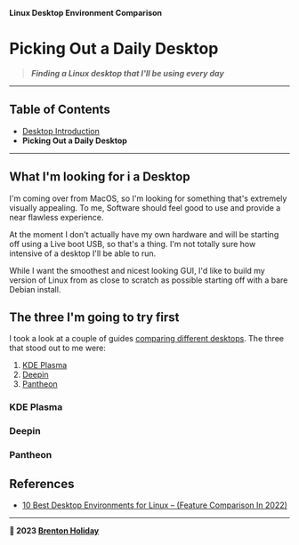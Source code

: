 **Linux Desktop Environment Comparison**

# Picking Out a Daily Desktop

> ***Finding a Linux desktop that I'll be using every day***

------

## Table of Contents

- [Desktop Introduction](README.md)
- **Picking Out a Daily Desktop**

------

## What I'm looking for i a Desktop

I'm coming over from MacOS, so I'm looking for something that's extremely visually appealing. To me, Software should feel good to use and provide a near flawless experience.

At the moment I don't actually have my own hardware and will be starting off using a Live boot USB, so that's a thing. I'm not totally sure how intensive of a desktop I'll be able to run.

While I want the smoothest and nicest looking GUI, I'd like to build my version of Linux from as close to scratch as possible starting off with a bare Debian install.

## The three I'm going to try first

I took a look at a couple of guides [comparing different desktops](https://fossbytes.com/best-linux-desktop-environments/). The three that stood out to me were:

1. [KDE Plasma](https://fossbytes.com/best-linux-desktop-environments/#1-1-kde-plasma)
2. [Deepin](https://fossbytes.com/best-linux-desktop-environments/#6-6-deepin)
3. [Pantheon](https://fossbytes.com/best-linux-desktop-environments/#7-7-pantheon)

### KDE Plasma

### Deepin

### Pantheon

## References

- [10 Best Desktop Environments for Linux – (Feature Comparison In 2022)](https://fossbytes.com/best-linux-desktop-environments/)
------

__🤍 2023 [Brenton Holiday](https://allmylinks.com/8rents)__


